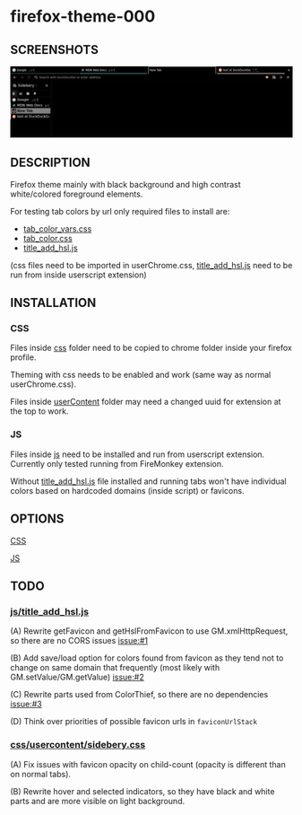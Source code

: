 # firefox-theme-000

## SCREENSHOTS

<img src="https://github.com/ghpzin/firefox-theme-000/blob/main/screenshots/theme_01.png">

## DESCRIPTION

Firefox theme mainly with black background and high contrast white/colored foreground elements.

For testing tab colors by url only required files to install are:

- [tab_color_vars.css](./css/userChrome/tab_color_vars.css)
- [tab_color.css](./css/userChrome/tab_color.css)
- [title_add_hsl.js](./js/title_add_hsl.js)

(css files need to be imported in userChrome.css, [title_add_hsl.js](./js/title_add_hsl.js) need to be run from inside userscript extension)

## INSTALLATION

### CSS

Files inside  [css](./css/) folder need to be copied to chrome folder inside your firefox profile. 

Theming with css needs to be enabled and work (same way as normal userChrome.css).

Files inside [userContent](./css/userContent/) folder may need a changed uuid for extension at the top to work.

### JS

Files inside [js](./js/) need to be installed and run from userscript extension.
Currently only tested running from FireMonkey extension.

Without [title_add_hsl.js](./js/title_add_hsl.js) file installed and running tabs won't have individual colors based on hardcoded domains (inside script) or favicons.

## OPTIONS

[CSS](./css/)

[JS](./js/)

## TODO

### <u>[js/title_add_hsl.js](./js/title_add_hsl.js)</u>

(A) Rewrite getFavicon and getHslFromFavicon to use GM.xmlHttpRequest, so there are no CORS issues [issue:#1](https://github.com/ghpzin/firefox-theme-000/issues/1)

(B) Add save/load option for colors found from favicon as they tend not to change on same domain that frequently (most likely with GM.setValue/GM.getValue) [issue:#2](https://github.com/ghpzin/firefox-theme-000/issues/2)

(C) Rewrite parts used from ColorThief, so there are no dependencies [issue:#3](https://github.com/ghpzin/firefox-theme-000/issues/3)

(D) Think over priorities of possible favicon urls in `faviconUrlStack`

### <u>[css/usercontent/sidebery.css](./css/usercontent/sidebery.css)</u>

(A) Fix issues with favicon opacity on child-count (opacity is different than on normal tabs).

(B) Rewrite hover and selected indicators, so they have black and white parts and are more visible on light background.
